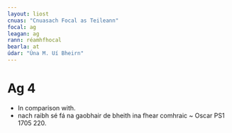 ```yaml
---
layout: liost
cnuas: "Cnuasach Focal as Teileann"
focal: ag
leagan: ag
rann: réamhfhocal
bearla: at
údar: "Úna M. Uí Bheirn"
---
```


# Ag 4

* In comparison with.
* nach raibh sé fá na gaobhair de bheith ina fhear
comhraic ~ Oscar PS1 1705 220. 
